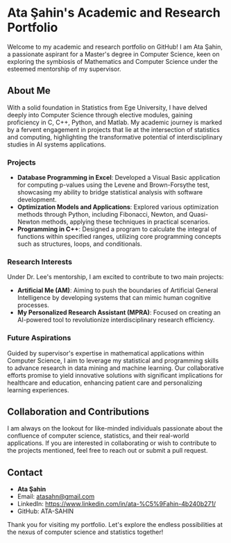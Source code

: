 # Ata Şahin's Academic and Research Portfolio

Welcome to my academic and research portfolio on GitHub! I am Ata Şahin, a passionate aspirant for a Master's degree in Computer Science, keen on exploring the symbiosis of Mathematics and Computer Science under the esteemed mentorship of my supervisor.

## About Me

With a solid foundation in Statistics from Ege University, I have delved deeply into Computer Science through elective modules, gaining proficiency in C, C++, Python, and Matlab. My academic journey is marked by a fervent engagement in projects that lie at the intersection of statistics and computing, highlighting the transformative potential of interdisciplinary studies in AI systems applications.

### Projects

- **Database Programming in Excel**: Developed a Visual Basic application for computing p-values using the Levene and Brown-Forsythe test, showcasing my ability to bridge statistical analysis with software development.
- **Optimization Models and Applications**: Explored various optimization methods through Python, including Fibonacci, Newton, and Quasi-Newton methods, applying these techniques in practical scenarios.
- **Programming in C++**: Designed a program to calculate the integral of functions within specified ranges, utilizing core programming concepts such as structures, loops, and conditionals.

### Research Interests

Under Dr. Lee's mentorship, I am excited to contribute to two main projects:

- **Artificial Me (AM)**: Aiming to push the boundaries of Artificial General Intelligence by developing systems that can mimic human cognitive processes.
- **My Personalized Research Assistant (MPRA)**: Focused on creating an AI-powered tool to revolutionize interdisciplinary research efficiency.

### Future Aspirations

Guided by supervisor's expertise in mathematical applications within Computer Science, I aim to leverage my statistical and programming skills to advance research in data mining and machine learning. Our collaborative efforts promise to yield innovative solutions with significant implications for healthcare and education, enhancing patient care and personalizing learning experiences.

## Collaboration and Contributions

I am always on the lookout for like-minded individuals passionate about the confluence of computer science, statistics, and their real-world applications. If you are interested in collaborating or wish to contribute to the projects mentioned, feel free to reach out or submit a pull request.

## Contact

- **Ata Şahin**
- Email: atasahn@gmail.com
- LinkedIn: https://www.linkedin.com/in/ata-%C5%9Fahin-4b240b271/
- GitHub: ATA-SAHIN

Thank you for visiting my portfolio. Let's explore the endless possibilities at the nexus of computer science and statistics together!
